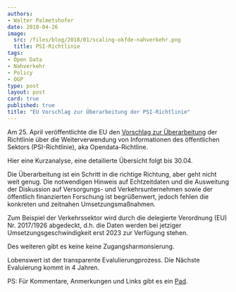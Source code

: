 ```yaml
---
authors: 
- Walter Palmetshofer
date: 2018-04-26
image:
  src: /files/blog/2018/01/scaling-okfde-nahverkehr.png
  title: PSI-Richtlinie
tags:
- Open Data
- Nahverkehr
- Policy
- OGP
type: post
layout: post
card: true
published: true
title: "EU Vorschlag zur Überarbeitung der PSI-Richtlinie" 
---
```


Am 25. April veröffentlichte die EU den [Vorschlag zur Überarbeitung](https://ec.europa.eu/digital-single-market/en/proposal-revision-public-sector-information-psi-directive) der Richtlinie über die Weiterverwendung von Informationen des öffentlichen Sektors (PSI-Richtlinie), aka Opendata-Richtline.

Hier eine Kurzanalyse, eine detailierte Übersicht folgt bis 30.04.

Die Überarbeitung ist ein Schritt in die richtige Richtung, aber geht nicht weit genug.
Die notwendigen Hinweis auf Echtzeitdaten und die Ausweitung der Diskussion auf Versorgungs- und Verkehrsunternehmen sowie der öffentlich finanzierten Forschung ist begrüßenwert, jedoch fehlen die konkreten und zeitnahen Umsetzungsmaßnahmen.

Zum Beispiel der Verkehrssektor wird durch die delegierte Verordnung (EU) Nr. 2017/1926 abgedeckt, d.h. die Daten werden bei jetziger Umsetzungsgeschwindigkeit erst 2023 zur Verfügung stehen.

Des weiteren gibt es keine keine Zugangsharmonsierung.

Lobenswert ist der transparente Evalulierungprozess. 
Die Nächste Evaluierung kommt in 4 Jahren.

PS: Für Kommentare, Anmerkungen und Links gibt es ein [Pad](https://pad.okfn.de/p/psi-directive).
